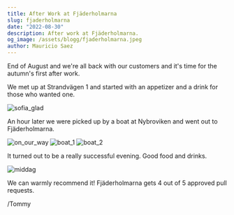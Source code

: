 ```yaml
---
title: After Work at Fjäderholmarna
slug: fjaderholmarna
date: "2022-08-30"
description: After work at Fjäderholmarna.
og_image: /assets/blogg/fjaderholmarna.jpeg
author: Mauricio Saez
---
```


End of August and we're all back with our customers and it's time for the
autumn's first after work.

We met up at Strandvägen 1 and started with an appetizer and a drink for those
who wanted one.

![sofia_glad](/assets/blogg/sofia_glad.jpg)

An hour later we were picked up by a boat at Nybroviken and went out to
Fjäderholmarna.

![on_our_way](/assets/blogg/on_our_way.jpg) ![boat_1](/assets/blogg/boat_1.jpg)
![boat_2](/assets/blogg/boat_2.jpg)

It turned out to be a really successful evening. Good food and drinks.

![middag](/assets/blogg/middag.jpg)

We can warmly recommend it! Fjäderholmarna gets 4 out of 5 approved pull
requests.

/Tommy
